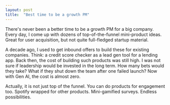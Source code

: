 ```yaml
---
layout: post
title:  "Best time to be a growth PM"
---
```


There's never been a better time to be a growth PM for a big company. Every day, I come up with dozens of top-of-the-funnel mini-product ideas. Great for user acquisition, but not quite full-fledged startup material.

A decade ago, I used to get inbound offers to build these for existing companies. Think: a credit score checker as a lead gen tool for a lending app. Back then, the cost of building such products was still high. I was not sure if leadership would be invested in the long term. How many bets would they take? What if they shut down the team after one failed launch? Now with Gen AI, the cost is almost zero.

Actually, it is not just top of the funnel. You can do products for engagement too. Spotify wrapped for other products. Mini-gamified surveys. Endless possibilities.
